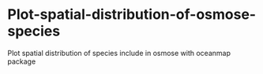 # Plot-spatial-distribution-of-osmose-species
Plot spatial distribution of species include in osmose with oceanmap package
